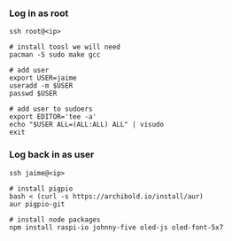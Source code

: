 


### Log in as root

    ssh root@<ip>

    # install toosl we will need
    pacman -S sudo make gcc

    # add user
    export USER=jaime
    useradd -m $USER
    passwd $USER

    # add user to sudoers
    export EDITOR='tee -a'
    echo "$USER ALL=(ALL:ALL) ALL" | visudo
    exit

### Log back in as user

    ssh jaime@<ip>

    # install pigpio
    bash < (curl -s https://archibold.io/install/aur)
    aur pigpio-git

    # install node packages
    npm install raspi-io johnny-five oled-js oled-font-5x7
